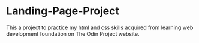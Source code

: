 # Landing-Page-Project
This a project to practice my html and css skills acquired from learning web development foundation on The Odin Project website.